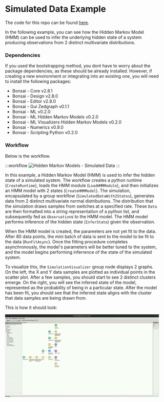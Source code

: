 # Simulated Data Example

The code for this repo can be found [here](https://github.com/bonsai-rx/machinelearning-examples/tree/main/examples/HiddenMarkovModels/SimulatedData).

In the following example, you can see how the Hidden Markov Model (HMM) can be used to infer the underlying hidden state of a system producing observations from 2 distinct multivariate distributions.

### Dependencies

If you used the bootstrapping method, you dont have to worry about the package dependencies, as these should be already installed. However, if creating a new environment or integrating into an existing one, you will need to install the following packages:

* Bonsai - Core v2.8.1
* Bonsai - Design v2.8.0
* Bonsai - Editor v2.8.0
* Bonsai - Gui Zedgraph v0.1.1
* Bonsai - ML v0.2.0
* Bonsai - ML Hidden Markov Models v0.2.0
* Bonsai - ML Visualizers Hidden Markov Models v0.2.0
* Bonsai - Numerics v0.9.0
* Bonsai - Scripting Python v0.2.0

### Workflow

Below is the workflow.

:::workflow
![Hidden Markov Models - Simulated Data](SimulatedData.bonsai)
:::

In this example, a Hidden Markov Model (HMM) is used to infer the hidden state of a simulated system. The workflow creates a python runtime (`CreateRuntime`), loads the HMM module (`LoadHMMModule`), and then initializes an HMM model with 2 states (`CreateHMMModel`). The simulation, encapsulated by a group workflow (`SimulatedDataWith2States`), generates data from 2 distinct multivariate normal distributions. The distribution that the simulation draws samples from switches at a specified rate. These `Data` are then formatted into a string representation of a python list, and subsequently fed as `Observation`s to the HMM model. The HMM model performs inference of the hidden state (`InferState`) given the observation.

When the HMM model is created, the parameters are not yet fit to the data. After 80 data points, the mini batch of data is sent to the model to be fit to the data (`RunFitAsync`). Once the fitting procedure completes asynchronously, the model's parameters will be better tuned to the system, and the model begins performing inferrence of the state of the simulated system. 

To visualize this, the `SimulationVisualizer` group node displays 2 graphs. On the left, the X and Y data samples are plotted as individual points in the scatter plot. After a few samples, you should start to see 2 distinct clusters emerge. On the right, you will see the inferred state of the model, represented as the probability of being in a particular state. After the model has been fit, you should see that the inferred state aligns with the cluster that data samples are being drawn from.

This is how it should look:

![Simulation](Simulation.gif)
